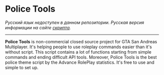 # Police Tools
_Русский язык недоступен в данном репозитории. Русская версия информации на сайте [скрипта](http://policetools.ru)._
***
**Police Tools** is non-commercial closed source project for GTA San Andreas Multiplayer. It's helping people to use roleplay commands easier than it's without script. This script contains a lot of functions starting from simple commands and ending difficult API tools. Moreover, Police Tools is the best police theme script by the Advance RolePlay statistics. It's free to use and simple to set up.
